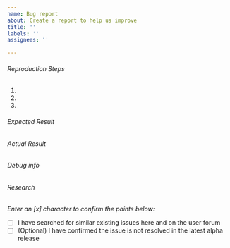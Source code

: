 ```yaml
---
name: Bug report
about: Create a report to help us improve
title: ''
labels: ''
assignees: ''

---
```


###### Reproduction Steps

1. 
2. 
3. 


###### Expected Result



###### Actual Result



###### Debug info

###### Research
*Enter an [x] character to confirm the points below:*

- [ ] I have searched for similar existing issues here and on the user forum
- [ ] (Optional) I have confirmed the issue is not resolved in the latest alpha release
